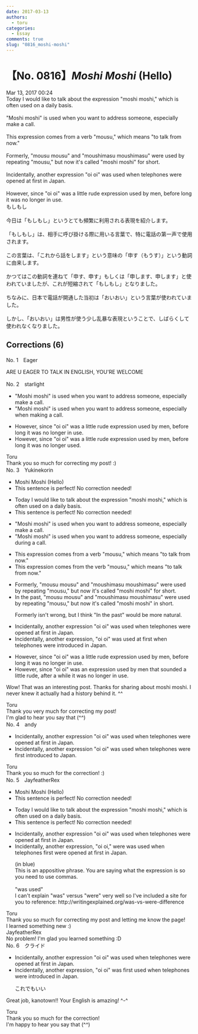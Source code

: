 ```yaml
---
date: 2017-03-13
authors:
  - toru
categories:
  - Essay
comments: true
slug: "0816_moshi-moshi"
---
```


# 【No. 0816】<strong><em>Moshi Moshi</strong></em> (Hello)
<div class="date">Mar 13, 2017 00:24</div>
<div id="post"><div id="body_show_ori">
Today I would like to talk about the expression "moshi moshi," which is often used on a daily basis.<br/><br/>"Moshi moshi" is used when you want to address someone, especially make a call.<br/><br/>This expression comes from a verb "mousu," which means "to talk from now."<br/><br/>Formerly, "mousu mousu" and "moushimasu moushimasu" were used by repeating "mousu," but now it's called "moshi moshi" for short.<br/><br/>Incidentally, another expression "oi oi" was used when telephones were opened at first in Japan.<br/><br/>However, since "oi oi" was a little rude expression used by men, before long it was no longer in use.<br/>
</div></div>

<!-- more -->

<div id="post_ja"><div id="body_show_mo">
もしもし<br/><br/>今日は「もしもし」というとても頻繁に利用される表現を紹介します。<br/><br/>「もしもし」は、相手に呼び掛ける際に用いる言葉で、特に電話の第一声で使用されます。<br/><br/>この言葉は、「これから話をします」という意味の「申す（もうす）」という動詞に由来します。<br/><br/>かつてはこの動詞を連ねて「申す、申す」もしくは「申します、申します」と使われていましたが、これが短縮されて「もしもし」となりました。<br/><br/>ちなみに、日本で電話が開通した当初は「おいおい」という言葉が使われていました。<br/><br/>しかし、「おいおい」は男性が使う少し乱暴な表現ということで、しばらくして使われなくなりました。
</div></div>

## Corrections (6)
<div id="block"><div class="first_name"> No. 1　<span class="just_name">Eager</span></div><div id="block2">
<p class="comment_small">
 ARE U EAGER TO TALK IN ENGLISH, YOU'RE WELCOME
</p>

</div></div>
<div id="block"><div class="first_name"> No. 2　<span class="just_name">starlight </span></div><div id="block2">
<ul class="correction_field">
<li class="incorrect">"Moshi moshi" is used when you want to address someone, especially make a call.</li>
<li class="corrected correct">
"Moshi moshi" is used when you want to address someone, especially when making a call.
</li>
</ul>
<ul class="correction_field">
<li class="incorrect">However, since "oi oi" was a little rude expression used by men, before long it was no longer in use.</li>
<li class="corrected correct">
However, since "oi oi" was a little rude expression used by men, before long it was no longer used.
</li>
</ul>
</div><div class="name"><span class="just_name">Toru</span><br>
Thank you so much for correcting my post! :)
</div>
</div>
<div id="block"><div class="first_name"> No. 3　<span class="just_name">Yukinekorin</span></div><div id="block2">
<ul class="correction_field">
<li class="incorrect">Moshi Moshi (Hello)</li>
<li class="corrected perfect">This sentence is perfect! No correction needed!</li>
</ul>
<ul class="correction_field">
<li class="incorrect">Today I would like to talk about the expression "moshi moshi," which is often used on a daily basis.</li>
<li class="corrected perfect">This sentence is perfect! No correction needed!</li>
</ul>
<ul class="correction_field">
<li class="incorrect">"Moshi moshi" is used when you want to address someone, especially make a call.</li>
<li class="corrected correct">
"Moshi moshi" is used when you want to address someone, especially <span class="f_blue">during </span>a call.
</li>
</ul>
<ul class="correction_field">
<li class="incorrect">This expression comes from a verb "mousu," which means "to talk from now."</li>
<li class="corrected correct">
This expression comes from <span class="f_blue">the </span>verb "mousu," which means "to talk from now."
</li>
</ul>
<ul class="correction_field">
<li class="incorrect">Formerly, "mousu mousu" and "moushimasu moushimasu" were used by repeating "mousu," but now it's called "moshi moshi" for short.</li>
<li class="corrected correct">
<span class="f_blue">In the past</span>, "mousu mousu" and "moushimasu moushimasu" were used by repeating "mousu," but now it's called "moshi moshi" <span class="f_blue">in </span>short.
<p class="correction_comment">Formerly isn't wrong, but I think "In the past" would be more natural.</p>
</li>
</ul>
<ul class="correction_field">
<li class="incorrect">Incidentally, another expression "oi oi" was used when telephones were opened at first in Japan.</li>
<li class="corrected correct">
Incidentally, another expression<span class="f_blue">,</span> "oi oi" was used <span class="f_blue">at first </span>when telephones were <span class="f_blue">introduced </span>in Japan.
</li>
</ul>
<ul class="correction_field">
<li class="incorrect">However, since "oi oi" was a little rude expression used by men, before long it was no longer in use.</li>
<li class="corrected correct">
However, since "oi oi" was <span class="f_blue">an expression used by men that sounded a </span>little rude, <span class="f_blue">after a while </span>it was no longer in use.
</li>
</ul>
<p class="comment_small">
 Wow! That was an interesting post. Thanks for sharing about moshi moshi. I never knew it actually had a history behind it. ^^
</p>

</div><div class="name"><span class="just_name">Toru</span><br>
Thank you very much for correcting my post!<br/>I'm glad to hear you say that (^^) 
</div>
</div>
<div id="block"><div class="first_name"> No. 4　<span class="just_name">andy</span></div><div id="block2">
<ul class="correction_field">
<li class="incorrect">Incidentally, another expression "oi oi" was used when telephones were opened at first in Japan.</li>
<li class="corrected correct">
Incidentally, another expression "oi oi" was used when telephones were <span class="f_blue">first introduced to </span>Japan.
</li>
</ul>
</div><div class="name"><span class="just_name">Toru</span><br>
Thank you so much for the correction! :)
</div>
</div>
<div id="block"><div class="first_name"> No. 5　<span class="just_name">JayfeatherRex</span></div><div id="block2">
<ul class="correction_field">
<li class="incorrect">Moshi Moshi (Hello)</li>
<li class="corrected perfect">This sentence is perfect! No correction needed!</li>
</ul>
<ul class="correction_field">
<li class="incorrect">Today I would like to talk about the expression "moshi moshi," which is often used on a daily basis.</li>
<li class="corrected perfect">This sentence is perfect! No correction needed!</li>
</ul>
<ul class="correction_field">
<li class="incorrect">Incidentally, another expression "oi oi" was used when telephones were opened at first in Japan.</li>
<li class="corrected correct">
Incidentally, another expression<span class="f_red">,</span> <span class="f_blue">"oi oi</span><span class="f_red">,</span>" <span class="f_red">were </span><span class="sline">was </span>used when telephones <span class="f_red">first </span><span class="sline">were </span>opened <span class="sline">at first </span>in Japan.
<p class="correction_comment">(in blue)<br/>This is an appositive phrase.  You are saying what the expression is so you need to use commas.<br/><br/>"was used"<br/>I can't explain "was" versus "were" very well so I've included a site for you to reference: http://writingexplained.org/was-vs-were-difference</p>
</li>
</ul>
</div><div class="name"><span class="just_name">Toru</span><br>
Thank you so much for correcting my post and letting me know the page!<br/>I learned something new :)
</div>
<div class="name"><span class="just_name">JayfeatherRex</span><br>
No problem!  I'm glad you learned something :D
</div>
</div>
<div id="block"><div class="first_name"> No. 6　<span class="just_name">クライド</span></div><div id="block2">
<ul class="correction_field">
<li class="incorrect">Incidentally, another expression "oi oi" was used when telephones were opened at first in Japan.</li>
<li class="corrected correct">
Incidentally, another expression, "oi oi" <span class="f_bold">was first used</span> when telephones were introduced in Japan.
<p class="correction_comment">これでもいい</p>
</li>
</ul>
<p class="comment_small">
 Great job, kanotown!! Your English is amazing! ^-^
</p>

</div><div class="name"><span class="just_name">Toru</span><br>
Thank you so much for the correction!<br/>I'm happy to hear you say that (^^)
</div>
</div>

